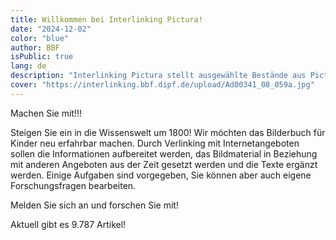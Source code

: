 ```yaml
---
title: Willkommen bei Interlinking Pictura!
date: "2024-12-02"
color: "blue"
author: BBF
isPublic: true
lang: de
description: "Interlinking Pictura stellt ausgewählte Bestände aus Pictura Paedagogica in Kontext mit weiteren Informationen neu zur Verfügung. Anfang macht das Bilderbuch für Kinder von F.J. Bertuch. Von 1790 bis 1830 erschienen mehr als 1000 Tafel in 12 Bänden. Das Wissen der Welt um 1800 wurde für Kinder bildlich wiedergegeben und mit leicht verständlichen Texten erklärt. Die Themen umfassen Tier- und Pflanzenwelt, fremde Völker und Länder sowie zeitgenössische Erfindungen und Naturereignisse."
cover: "https://interlinking.bbf.dipf.de/upload/Ad00341_08_059a.jpg"
---
```

Machen Sie mit!!!

Steigen Sie ein in die Wissenswelt um 1800! Wir möchten das Bilderbuch für Kinder neu erfahrbar machen. Durch Verlinking mit Internetangeboten sollen die Informationen aufbereitet werden, das Bildmaterial in Beziehung mit anderen Angeboten aus der Zeit gesetzt werden und die Texte ergänzt werden. Einige Aufgaben sind vorgegeben, Sie können aber auch eigene Forschungsfragen bearbeiten.

Melden Sie sich an und forschen Sie mit!

Aktuell gibt es 9.787 Artikel! 
